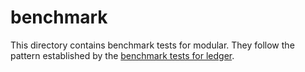 # benchmark

This directory contains benchmark tests for modular. They follow the pattern
established by the [benchmark tests for ledger].

[benchmark tests for ledger]: /peridot/bin/ledger/tests/benchmark/README.md
